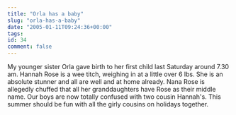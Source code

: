 ```yaml
---
title: "Orla has a baby"
slug: "orla-has-a-baby"
date: "2005-01-11T09:24:36+00:00"
tags:
id: 34
comment: false
---
```


My younger sister Orla gave birth to her first child last Saturday around 7.30 am. Hannah Rose is a wee titch, weighing in at a little over 6 lbs. She is an absolute stunner and all are well and at home already. Nana Rose is allegedly chuffed that all her granddaughters have Rose as their middle name. Our boys are now totally confused with two cousin Hannah's. This summer should be fun with all the girly cousins on holidays together.


